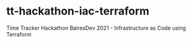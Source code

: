 # tt-hackathon-iac-terraform
Time Tracker Hackathon BairesDev 2021 - Infrastructure as Code using Terraform
